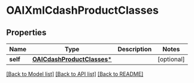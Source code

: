 # OAIXmlCdashProductClasses

## Properties
Name | Type | Description | Notes
------------ | ------------- | ------------- | -------------
**self** | [**OAICdashProductClasses***](OAICdashProductClasses.md) |  | [optional] 

[[Back to Model list]](../README.md#documentation-for-models) [[Back to API list]](../README.md#documentation-for-api-endpoints) [[Back to README]](../README.md)


